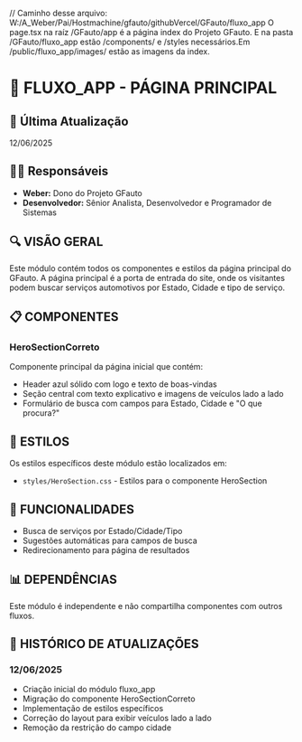 // Caminho desse arquivo: W:/A_Weber/Pai/Hostmachine/gfauto/githubVercel/GFauto/fluxo_app
O page.tsx na raíz /GFauto/app é a página index do Projeto GFauto. E na pasta /GFauto/fluxo_app estão /components/ e /styles necessários.Em /public/fluxo_app/images/ estão as imagens da index.

# 📱 FLUXO_APP - PÁGINA PRINCIPAL

## 📅 Última Atualização
12/06/2025

## 👨‍💻 Responsáveis
- **Weber:** Dono do Projeto GFauto
- **Desenvolvedor:** Sênior Analista, Desenvolvedor e Programador de Sistemas

## 🔍 VISÃO GERAL
Este módulo contém todos os componentes e estilos da página principal do GFauto. A página principal é a porta de entrada do site, onde os visitantes podem buscar serviços automotivos por Estado, Cidade e tipo de serviço.

## 📋 COMPONENTES

### HeroSectionCorreto
Componente principal da página inicial que contém:
- Header azul sólido com logo e texto de boas-vindas
- Seção central com texto explicativo e imagens de veículos lado a lado
- Formulário de busca com campos para Estado, Cidade e "O que procura?"

## 🎨 ESTILOS
Os estilos específicos deste módulo estão localizados em:
- `styles/HeroSection.css` - Estilos para o componente HeroSection

## 🔄 FUNCIONALIDADES
- Busca de serviços por Estado/Cidade/Tipo
- Sugestões automáticas para campos de busca
- Redirecionamento para página de resultados

## 📊 DEPENDÊNCIAS
Este módulo é independente e não compartilha componentes com outros fluxos.

## 📅 HISTÓRICO DE ATUALIZAÇÕES

### 12/06/2025
- Criação inicial do módulo fluxo_app
- Migração do componente HeroSectionCorreto
- Implementação de estilos específicos
- Correção do layout para exibir veículos lado a lado
- Remoção da restrição do campo cidade
